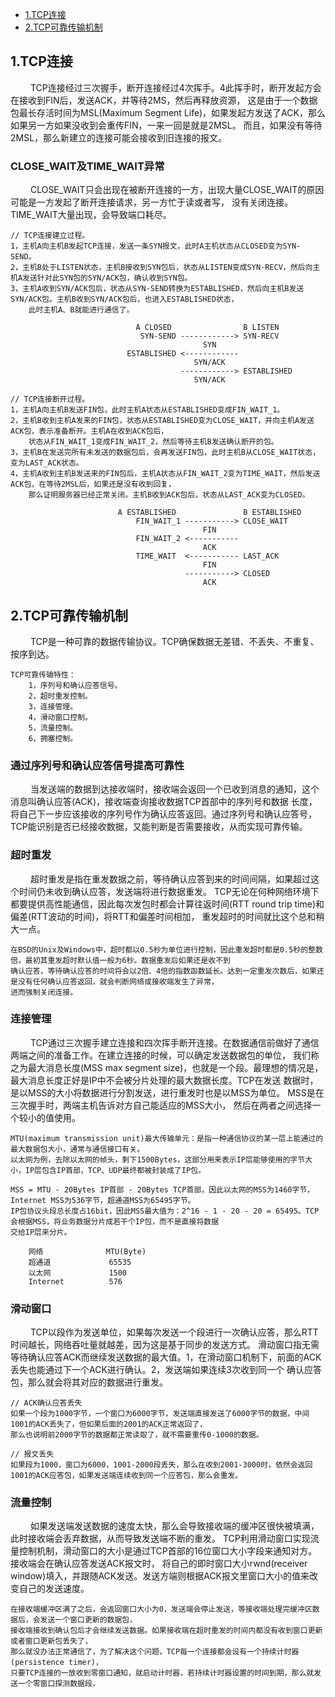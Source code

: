 * [1.TCP连接](#1)
* [2.TCP可靠传输机制](#2)

<h2 id="1">1.TCP连接</h2>
&emsp;&emsp; TCP连接经过三次握手，断开连接经过4次挥手。4此挥手时，断开发起方会在接收到FIN后，发送ACK，并等待2MS，然后再释放资源，
这是由于一个数据包最长存活时间为MSL(Maximum Segment Life)，如果发起方发送了ACK，那么如果另一方如果没收到会重传FIN，一来一回是就是2MSL。
而且，如果没有等待2MSL，那么新建立的连接可能会接收到旧连接的报文。

### CLOSE_WAIT及TIME_WAIT异常
&emsp;&emsp; CLOSE_WAIT只会出现在被断开连接的一方，出现大量CLOSE_WAIT的原因可能是一方发起了断开连接请求，另一方忙于读或者写，
没有关闭连接。TIME_WAIT大量出现，会导致端口耗尽。

    // TCP连接建立过程。
    1，主机A向主机B发起TCP连接，发送一条SYN报文，此时A主机状态从CLOSED变为SYN-SEND。
    2，主机B处于LISTEN状态，主机B接收到SYN包后，状态从LISTEN变成SYN-RECV，然后向主机A发送针对此SYN包的SYN/ACK包，确认收到SYN包。
    3，主机A收到SYN/ACK包后，状态从SYN-SEND转换为ESTABLISHED，然后向主机B发送SYN/ACK包。主机B收到SYN/ACK包后，也进入ESTABLISHED状态，
        此时主机A、B就能进行通信了。

                                A CLOSED                B LISTEN
                                 SYN-SEND ------------> SYN-RECV
                                               SYN
                              ESTABLISHED <------------ 
                                             SYN/ACK
                                          ------------> ESTABLISHED
                                             SYN/ACK

    // TCP连接断开过程。
    1，主机A向主机B发送FIN包，此时主机A状态从ESTABLISHED变成FIN_WAIT_1。
    2，主机B收到主机A发来的FIN包，状态从ESTABLISHED变为CLOSE_WAIT，并向主机A发送ACK包，表示准备断开。主机A在收到ACK包后，
        状态从FIN_WAIT_1变成FIN_WAIT_2，然后等待主机B发送确认断开的包。
    3，主机B在发送完所有未发送的数据包后，会再发送FIN包，此时主机B从CLOSE_WAIT状态，变为LAST_ACK状态。
    4，主机A收到主机B发送来的FIN包后，主机A状态从FIN_WAIT_2变为TIME_WAIT，然后发送ACK包，在等待2MSL后，如果还是没有收到回复，
        那么证明服务器已经正常关闭。主机B收到ACK包后，状态从LAST_ACK变为CLOSED。

                            A ESTABLISHED               B ESTABLISHED
                                FIN_WAIT_1 -----------> CLOSE_WAIT
                                               FIN
                                FIN_WAIT_2 <----------- 
                                               ACK   
                                TIME_WAIT  <----------- LAST_ACK   
                                               FIN
                                           -----------> CLOSED
                                               ACK

<h2 id="2">2.TCP可靠传输机制</h2>
&emsp;&emsp; TCP是一种可靠的数据传输协议。TCP确保数据无差错、不丢失、不重复、按序到达。

    TCP可靠传输特性：
        1，序列号和确认应答信号。
        2，超时重发控制。
        3，连接管理。
        4，滑动窗口控制。
        5，流量控制。
        6，拥塞控制。

### 通过序列号和确认应答信号提高可靠性
&emsp;&emsp; 当发送端的数据到达接收端时，接收端会返回一个已收到消息的通知，这个消息叫确认应答(ACK)，接收端查询接收数据TCP首部中的序列号和数据
长度，将自己下一步应该接收的序列号作为确认应答返回。通过序列号和确认应答号，TCP能识别是否已经接收数据，又能判断是否需要接收，从而实现可靠传输。

### 超时重发
&emsp;&emsp; 超时重发是指在重发数据之前，等待确认应答到来的时间间隔，如果超过这个时间仍未收到确认应答，发送端将进行数据重发。
TCP无论在何种网络环境下都要提供高性能通信，因此每次发包时都会计算往返时间(RTT round trip time)和偏差(RTT波动的时间)，将RTT和偏差时间相加，
重发超时的时间就比这个总和稍大一点。
    
    在BSD的Unix及Windows中，超时都以0.5秒为单位进行控制，因此重发超时都是0.5秒的整数倍，最初其重发超时默认值一般为6秒。数据重发后如果还是收不到
    确认应答，等待确认应答的时间将会以2倍、4倍的指数函数延长。达到一定重发次数后，如果还是没有任何确认应答返回，就会判断网络或接收端发生了异常，
    进而强制关闭连接。

### 连接管理
&emsp;&emsp; TCP通过三次握手建立连接和四次挥手断开连接。在数据通信前做好了通信两端之间的准备工作。在建立连接的时候，可以确定发送数据包的单位，
我们称之为最大消息长度(MSS max segment size)，也就是一个段。最理想的情况是，最大消息长度正好是IP中不会被分片处理的最大数据长度。TCP在发送
数据时，是以MSS的大小将数据进行分割发送，进行重发时也是以MSS为单位。 MSS是在三次握手时，两端主机告诉对方自己能适应的MSS大小，
然后在两者之间选择一个较小的值使用。
    
    MTU(maximum transmission unit)最大传输单元：是指一种通信协议的某一层上能通过的最大数据包大小，通常与通信接口有关。
    以太网为例，去除以太网的帧头，剩下1500Bytes，这部分用来表示IP层能够使用的字节大小，IP层包含IP首部，TCP、UDP最终都被封装成了IP包。
    
    MSS = MTU - 20Bytes IP首部 - 20Bytes TCP首部，因此以太网的MSS为1460字节，Internet MSS为536字节，超通道MSS为65495字节。
    IP包协议头段总长度占16bit，因此MSS最大值为：2^16 - 1 - 20 - 20 = 65495。TCP会根据MSS，将业务数据分片成若干个IP包，而不是直接将数据
    交给IP层来分片。
    
        网络              MTU(Byte)
        超通道             65535
        以太网             1500
        Internet          576

### 滑动窗口
&emsp;&emsp; TCP以段作为发送单位，如果每次发送一个段进行一次确认应答，那么RTT时间越长，网络吞吐量就越差，因为这是基于同步的发送方式。
滑动窗口指无需等待确认应答ACK而继续发送数据的最大值。1，在滑动窗口机制下，前面的ACK丢失也能通过下一个ACK进行确认。2，发送端如果连续3次收到同一个
确认应答包，那么就会将其对应的数据进行重发。

    // ACK确认应答丢失
    如果一个段为1000字节，一个窗口为6000字节，发送端直接发送了6000字节的数据，中间1001的ACK丢失了，但如果后面的2001的ACK正常返回了，
    那么也说明前2000字节的数据都正常读取了，就不需要重传0-1000的数据。

    // 报文丢失
    如果段为1000，窗口为6000，1001-2000段丢失，那么在收到2001-3000时，依然会返回1001的ACK应答包，如果发送端连续收到同一个应答包，那么会重发。


### 流量控制
&emsp;&emsp; 如果发送端发送数据的速度太快，那么会导致接收端的缓冲区很快被填满，此时接收端会丢弃数据，从而导致发送端不断的重发。
TCP利用滑动窗口实现流量控制机制，滑动窗口的大小是通过TCP首部的16位窗口大小字段来通知对方。接收端会在确认应答发送ACK报文时，
将自己的即时窗口大小rwnd(receiver window)填入，并跟随ACK发送。发送方端则根据ACK报文里窗口大小的值来改变自己的发送速度。
    
    在接收端缓冲区满了之后，会返回窗口大小为0，发送端会停止发送，等接收端处理完缓冲区数据后，会发送一个窗口更新的数据包，
    接收端接收到确认包后才会继续发送数据。如果接收端在超时重发的时间内都没有收到窗口更新或者窗口更新包丢失了，
    那么就没办法正常通信了，为了解决这个问题，TCP每一个连接都会设有一个持续计时器(persistence timer)，
    只要TCP连接的一放收到零窗口通知，就启动计时器，若持续计时器设置的时间到期，那么就发送一个零窗口探测数据段，
